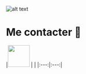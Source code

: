 ![alt text](https://i.imgur.com/40Ojngz.jpg)
<h1>Me contacter 📝</h1>
|<a href="https://discord.gg/gh8ndhJ"><img src="https://upload.wikimedia.org/wikipedia/fr/thumb/0/05/Discord.svg/1200px-Discord.svg.png" width="60"></a> | <a href="https://twitter.com/Swixo6" src="https://external-content.duckduckgo.com/iu/?u=https%3A%2F%2Fpng.pngtree.com%2Felement_our%2Fpng_detail%2F20181011%2Ftwitter-social-media-icon-design-template-vector-png_127015.jpg&f=1&nofb=1" width="60"></a> |
|:---:|:---:|

